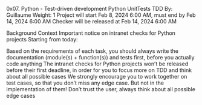0x07. Python - Test-driven development
Python
UnitTests
TDD
 By: Guillaume
 Weight: 1
 Project will start Feb 8, 2024 6:00 AM, must end by Feb 14, 2024 6:00 AM
 Checker will be released at Feb 14, 2024 6:00 AM

Background Context
Important notice on intranet checks for Python projects
Starting from today:

Based on the requirements of each task, you should always write the documentation (module(s) + function(s)) and tests first, before you actually code anything
The intranet checks for Python projects won’t be released before their first deadline, in order for you to focus more on TDD and think about all possible cases
We strongly encourage you to work together on test cases, so that you don’t miss any edge case. But not in the implementation of them!
Don’t trust the user, always think about all possible edge cases
